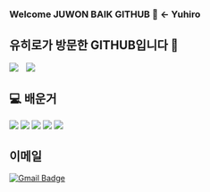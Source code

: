 ### Welcome JUWON BAIK GITHUB 🐷 <- Yuhiro

## 유히로가 방문한 GITHUB입니다 🐷
<a href="https://bj.afreecatv.com/dmstj3715" target="_blank"><img src="https://img.shields.io/badge/유히로 방송국-배경색?style=뱃지모양&logo=로고&logoColor=#50bcdf "/></a> <a href="https://www.instagram.com/yuhiro0o">
    <img 
        src="http://img.shields.io/badge/-Instagram-black?style=flat&logo=Instagram&link=https://https://www.instagram.com/yuhiro0o/"
        style="height : auto; margin-left : 10px; margin-right : 10px;"/>
</a>

## 💻 배운거
<img src="https://img.shields.io/badge/JAVA-007396?style=for-the-badge&logo=java&logoColor=white"> <img src="https://img.shields.io/badge/mariaDB-003545?style=for-the-badge&logo=mariaDB&logoColor=white"> <img src="https://img.shields.io/badge/javascript-F7DF1E?style=for-the-badge&logo=javascript&logoColor=black"> <img src="https://img.shields.io/badge/jquery-0769AD?style=for-the-badge&logo=jquery&logoColor=white"> <img src="https://img.shields.io/badge/html-E34F26?style=for-the-badge&logo=html5&logoColor=white"> 

## 이메일
[![Gmail Badge](https://img.shields.io/badge/Gmail-D14836?style=flat&logo=Gmail&logoColor=white)](mailto:qorwndnjs04@gmail.com)














